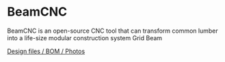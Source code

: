 # BeamCNC
BeamCNC is an open-source CNC tool that can transform common lumber into a life-size modular construction system Grid Beam

[Design files / BOM / Photos](https://drive.google.com/drive/folders/1f8nLRRXn-9aedYOLzXUnNuRvEDCdH9H5?usp=sharing)
